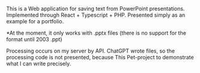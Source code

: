 This is a Web application for saving text from PowerPoint presentations. Implemented through React + Typescript + PHP. Presented simply as an example for a portfolio.

*At the moment, it only works with .pptx files (there is no support for the format until 2003 .ppt)

Processing occurs on my server by API. ChatGPT wrote files, so the processing code is not presented, because This Pet-project to demonstrate what I can write precisely.
